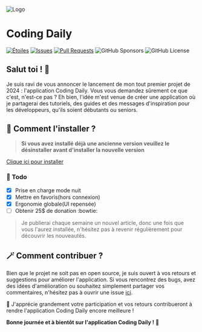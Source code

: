 ![Logo](https://telegra.ph/file/55d3e74c82ad8a66772d9.jpg)
# Coding Daily
[![Étoiles](https://img.shields.io/github/stars/anonymmouscoder/Coding-Daily)](https://github.com/anonymmouscoder/Coding-Daily/stargazers)
[![Issues](https://img.shields.io/github/issues/anonymmouscoder/Coding-Daily)](https://github.com/anonymmouscoder/Coding-Daily/issues)
[![Pull Requests](https://img.shields.io/github/issues-pr/anonymmouscoder/Coding-Daily)](https://github.com/anonymmouscoder/Coding-Daily/pulls)
![GitHub Sponsors](https://img.shields.io/github/sponsors/anonymmouscoder)
![GitHub License](https://img.shields.io/github/license/anonymmouscoder/Coding-Daily)

## Salut toi ! 👋
Je suis ravi de vous annoncer le lancement de mon tout premier projet de 2024 : l'application Coding Daily. 
Vous vous demandez sûrement ce que c'est, n'est-ce pas ? Eh bien, l'idée m'est venue de créer une application où je partagerai des tutoriels, des guides et des messages d'inspiration pour les développeurs, qu'ils soient débutants ou seniors.

## 📲 Comment l'installer ?
> **Si vous avez installé déjà une ancienne version veuillez le désinstaller avant d'installer la nouvelle version**

[Clique ici pour installer](https://anonymmouscoder.github.io/Coding-Daily/)

### 💫 Todo
- [x] Prise en charge mode nuit
- [x] Mettre en favoris(hors connexion)
- [x] Ergonomie globale(UI repensée)
- [ ] Obtenir 25$ de donation :bowtie:

> Je publierai chaque semaine un nouvel article, donc une fois que vous l'aurez installée, n'hésitez pas à revenir régulièrement pour découvrir les nouveautés.

## 🪄 Comment contribuer ?

Bien que le projet ne soit pas en open source, je suis ouvert à vos retours et suggestions pour améliorer l'application. Si vous rencontrez des bugs, avez des idées d'amélioration ou souhaitez simplement partager vos commentaires, n'hésitez pas à ouvrir une issue [ici](https://github.com/anonymmouscoder/Coding-Daily/issues).

🤗 J'apprécie grandement votre participation et vos retours contribueront à rendre l'application Coding Daily encore meilleure !

**Bonne journée et à bientôt sur l'application Coding Daily !** 🌟
